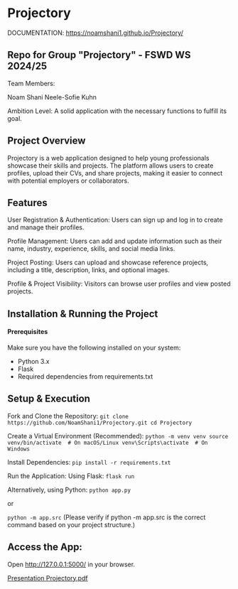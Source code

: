 # Projectory
DOCUMENTATION: 
https://noamshani1.github.io/Projectory/

## Repo for Group "Projectory" - FSWD WS 2024/25
Team Members:

Noam Shani
Neele-Sofie Kuhn

Ambition Level:
A solid application with the necessary functions to fulfill its goal.

## Project Overview
Projectory is a web application designed to help young professionals showcase their skills and projects. The platform allows users to create profiles, upload their CVs, and share projects, making it easier to connect with potential employers or collaborators.



## Features
User Registration & Authentication:
Users can sign up and log in to create and manage their profiles.

Profile Management:
Users can add and update information such as their name, industry, experience, skills, and social media links.

Project Posting:
Users can upload and showcase reference projects, including a title, description, links, and optional images.

Profile & Project Visibility:
Visitors can browse user profiles and view posted projects.


## Installation & Running the Project
#### Prerequisites
Make sure you have the following installed on your system:

- Python 3.x
- Flask
- Required dependencies from requirements.txt
  
## Setup & Execution
Fork and Clone the Repository:
`git clone https://github.com/NoamShani1/Projectory.git
cd Projectory`

Create a Virtual Environment (Recommended):
`python -m venv venv
source venv/bin/activate  # On macOS/Linux
venv\Scripts\activate  # On Windows`

Install Dependencies:
`pip install -r requirements.txt`

Run the Application:
Using Flask: 
`flask run`


Alternatively, using Python:
`python app.py`

or

`python -m app.src`
(Please verify if python -m app.src is the correct command based on your project structure.)

## Access the App:
Open http://127.0.0.1:5000/ in your browser.


[Presentation Projectory.pdf](https://github.com/user-attachments/files/18800959/Presentation.Projectory.pdf)












